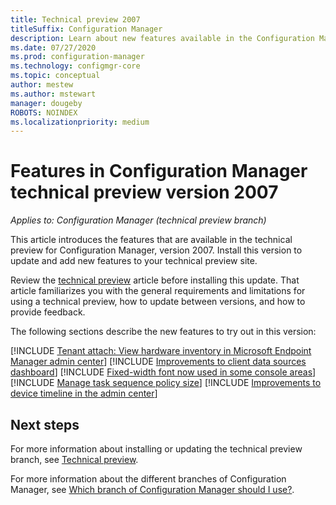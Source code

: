 ```yaml
---
title: Technical preview 2007
titleSuffix: Configuration Manager
description: Learn about new features available in the Configuration Manager technical preview branch version 2007.
ms.date: 07/27/2020
ms.prod: configuration-manager
ms.technology: configmgr-core
ms.topic: conceptual
author: mestew
ms.author: mstewart
manager: dougeby
ROBOTS: NOINDEX
ms.localizationpriority: medium
---
```


# Features in Configuration Manager technical preview version 2007

*Applies to: Configuration Manager (technical preview branch)*

This article introduces the features that are available in the technical preview for Configuration Manager, version 2007. Install this version to update and add new features to your technical preview site.

Review the [technical preview](../technical-preview.md) article before installing this update. That article familiarizes you with the general requirements and limitations for using a technical preview, how to update between versions, and how to provide feedback.

The following sections describe the new features to try out in this version:

<!-- [!INCLUDE [Example feature name](includes/2007/1234567.md)] -->

[!INCLUDE [Tenant attach: View hardware inventory in Microsoft Endpoint Manager admin center](includes/2007/6479284.md)]
[!INCLUDE [Improvements to client data sources dashboard](includes/2007/7102084.md)]
[!INCLUDE [Fixed-width font now used in some console areas](includes/2007/7632637.md)]
[!INCLUDE [Manage task sequence policy size](includes/2007/6888853.md)]
[!INCLUDE [Improvements to device timeline in the admin center](includes/2007/7141381.md)]

<!--
## General known issues

[!INCLUDE [Azure AD authentication doesn't work](includes/2007/known-issue-7569264.md)]
-->

## Next steps

For more information about installing or updating the technical preview branch, see [Technical preview](../technical-preview.md).

For more information about the different branches of Configuration Manager, see [Which branch of Configuration Manager should I use?](../../understand/which-branch-should-i-use.md).
